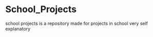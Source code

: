 # School_Projects
school projects is a repository made for projects in school very self explanatory 
